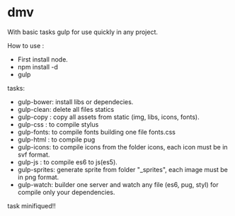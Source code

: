# dmv

With basic tasks gulp for use quickly in any project.

How to use :

- First install node.
- npm install -d
- gulp

tasks:

- gulp-bower: install libs or dependecies.
- gulp-clean: delete all files statics 
- gulp-copy : copy all assets from static (img, libs, icons, fonts).
- gulp-css  : to compile stylus
- gulp-fonts: to compile fonts building one file fonts.css
- gulp-html : to compile pug
- gulp-icons: to compile icons from the folder icons, each icon must be in svf format.
- gulp-js 	: to compile es6 to js(es5).
- gulp-sprites: generate sprite from folder "_sprites", each image must be in png format.
- gulp-watch: builder one server and watch any file (es6, pug, styl) for compile only your dependencies.

task minifiqued!!